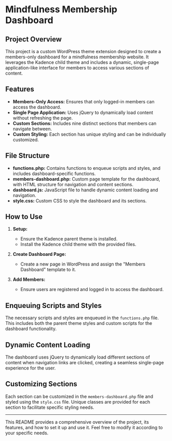 # Mindfulness Membership Dashboard

## Project Overview

This project is a custom WordPress theme extension designed to create a members-only dashboard for a mindfulness membership website. It leverages the Kadence child theme and includes a dynamic, single-page application-like interface for members to access various sections of content.

## Features

- **Members-Only Access:** Ensures that only logged-in members can access the dashboard.
- **Single Page Application:** Uses jQuery to dynamically load content without refreshing the page.
- **Custom Sections:** Includes nine distinct sections that members can navigate between.
- **Custom Styling:** Each section has unique styling and can be individually customized.

## File Structure

- **functions.php:** Contains functions to enqueue scripts and styles, and includes dashboard-specific functions.
- **members-dashboard.php:** Custom page template for the dashboard, with HTML structure for navigation and content sections.
- **dashboard.js:** JavaScript file to handle dynamic content loading and navigation.
- **style.css:** Custom CSS to style the dashboard and its sections.

## How to Use

1. **Setup:**
   - Ensure the Kadence parent theme is installed.
   - Install the Kadence child theme with the provided files.

2. **Create Dashboard Page:**
   - Create a new page in WordPress and assign the "Members Dashboard" template to it.

3. **Add Members:**
   - Ensure users are registered and logged in to access the dashboard.

## Enqueuing Scripts and Styles

The necessary scripts and styles are enqueued in the `functions.php` file. This includes both the parent theme styles and custom scripts for the dashboard functionality.

## Dynamic Content Loading

The dashboard uses jQuery to dynamically load different sections of content when navigation links are clicked, creating a seamless single-page experience for the user.

## Customizing Sections

Each section can be customized in the `members-dashboard.php` file and styled using the `style.css` file. Unique classes are provided for each section to facilitate specific styling needs.

---

This README provides a comprehensive overview of the project, its features, and how to set it up and use it. Feel free to modify it according to your specific needs.
